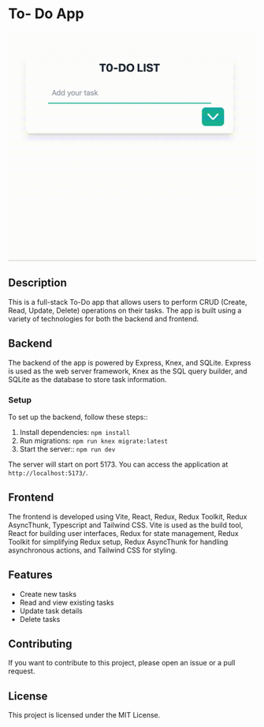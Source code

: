 # To- Do App
![Todo](public/todofunction.gif)
## Description

This is a full-stack To-Do app that allows users to perform CRUD (Create, Read, Update, Delete) operations on their tasks. The app is built using a variety of technologies for both the backend and frontend.

## Backend

The backend of the app is powered by Express, Knex, and SQLite. Express is used as the web server framework, Knex as the SQL query builder, and SQLite as the database to store task information. 

### Setup 
To set up the backend, follow these steps::

1. Install dependencies: `npm install`
2. Run migrations: `npm run knex migrate:latest`
3. Start the server:: `npm run dev`

The server will start on port 5173. You can access the application at `http://localhost:5173/`.

## Frontend

The frontend is developed using Vite, React, Redux, Redux Toolkit, Redux AsyncThunk, Typescript and Tailwind CSS. Vite is used as the build tool, React for building user interfaces, Redux for state management, Redux Toolkit for simplifying Redux setup, Redux AsyncThunk for handling asynchronous actions, and Tailwind CSS for styling.


## Features

- Create new tasks
- Read and view existing tasks
- Update task details
- Delete tasks

## Contributing

If you want to contribute to this project, please open an issue or a pull request.

## License

This project is licensed under the MIT License.

[def]: /Users/rocioperalta/Desktop/Porfolio/to-do-app/public/todofunction.gif